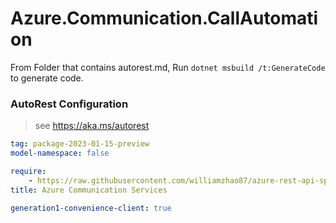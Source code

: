 # Azure.Communication.CallAutomation

From Folder that contains autorest.md, Run `dotnet msbuild /t:GenerateCode` to generate code.

### AutoRest Configuration
> see https://aka.ms/autorest

```yaml
tag: package-2023-01-15-preview
model-namespace: false

require:
    - https://raw.githubusercontent.com/williamzhao87/azure-rest-api-specs/f87d0b5f3f03c8f88f2d4415b9d565af4a920336/specification/communication/data-plane/CallAutomation/readme.md
title: Azure Communication Services

generation1-convenience-client: true

```
